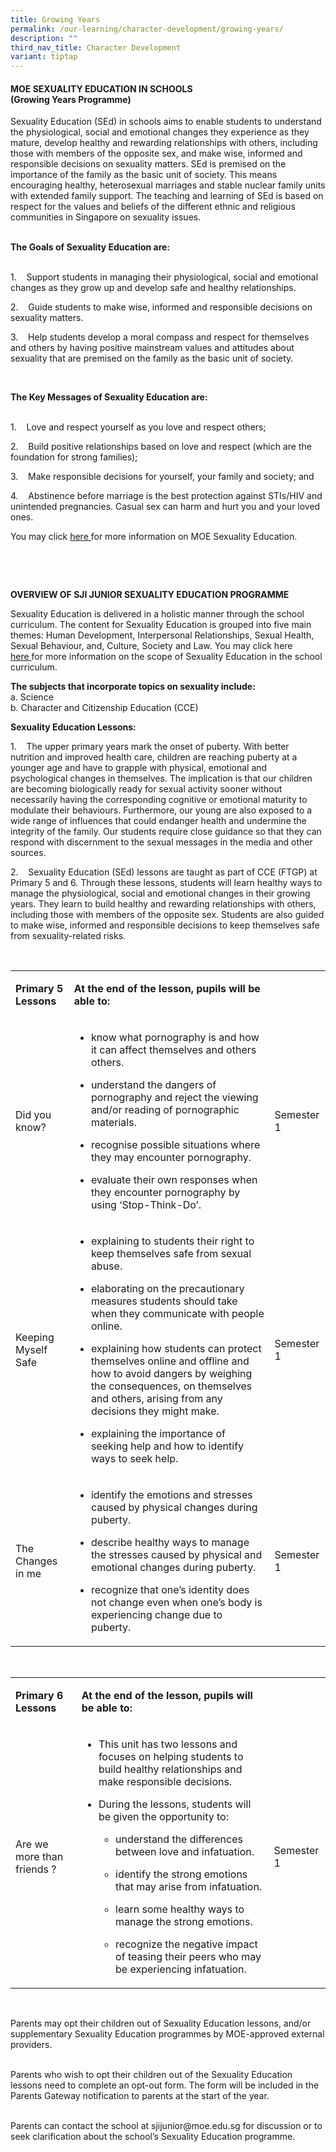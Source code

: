 ```yaml
---
title: Growing Years
permalink: /our-learning/character-development/growing-years/
description: ""
third_nav_title: Character Development
variant: tiptap
---
```

<h4><strong>MOE SEXUALITY EDUCATION IN SCHOOLS </strong><br><strong><a rel="noopener noreferrer nofollow" target="_blank">(Growing Years Programme)</a></strong></h4>
<p></p>
<p>Sexuality Education (SEd) in schools aims to enable students to understand
the physiological, social and emotional changes they experience as they
mature, develop healthy and rewarding relationships with others, including
those with members of the opposite sex, and make wise, informed and responsible
decisions on sexuality matters. SEd is premised on the importance of the
family as the basic unit of society. This means encouraging healthy, heterosexual
marriages and stable nuclear family units with extended family support.
The teaching and learning of SEd is based on respect for the values and
beliefs of the different ethnic and religious communities in Singapore
on sexuality issues.</p>
<p><strong><br>The Goals of Sexuality Education are:<br><br></strong>
</p>
<p>1.&nbsp;&nbsp;&nbsp; Support students in managing their physiological,
social and emotional changes as they grow up and develop safe and healthy
relationships.</p>
<p>2.&nbsp;&nbsp;&nbsp; Guide students to make wise, informed and responsible
decisions on sexuality matters.</p>
<p>3.&nbsp;&nbsp;&nbsp; Help students develop a moral compass and respect
for themselves and others by having positive mainstream values and attitudes
about sexuality that are premised on the family as the basic unit of society.</p>
<p><strong>&nbsp;</strong>
</p>
<p><strong>The Key Messages of Sexuality Education are:<br><br></strong>
</p>
<p>1.&nbsp;&nbsp;&nbsp; Love and respect yourself as you love and respect
others;</p>
<p>2.&nbsp;&nbsp;&nbsp; Build positive relationships based on love and respect
(which are the foundation for strong families);</p>
<p>3.&nbsp;&nbsp;&nbsp; Make responsible decisions for yourself, your family
and society; and</p>
<p>4.&nbsp;&nbsp;&nbsp; Abstinence before marriage is the best protection
against STIs/HIV and unintended pregnancies. Casual sex can harm and hurt
you and your loved ones.</p>
<p>You may click&nbsp;<a href="https://go.gov.sg/moe-sexuality-education" rel="noopener noreferrer nofollow" target="_blank">here&nbsp;</a>for more
information on MOE Sexuality Education.</p>
<p><strong><br></strong>
</p>
<p><strong>&nbsp;</strong>
</p>
<p><strong>OVERVIEW OF SJI JUNIOR SEXUALITY EDUCATION PROGRAMME</strong>
</p>
<p>Sexuality Education is delivered in a holistic manner through the school
curriculum. The content for Sexuality Education is grouped into five main
themes: Human Development, Interpersonal Relationships, Sexual Health,
Sexual Behaviour, and, Culture, Society and Law. You may click here&nbsp;
<a href="https://go.gov.sg/moe-sexuality-education-scope" rel="noopener noreferrer nofollow" target="_blank">here&nbsp;</a>for more information on the scope of Sexuality Education
in the school curriculum.</p>
<p><strong>The subjects that incorporate topics on sexuality include:</strong>
<br>a. Science
<br>b. Character and Citizenship Education (CCE)</p>
<p><strong>Sexuality Education Lessons:</strong>
</p>
<p>1.&nbsp;&nbsp;&nbsp; The upper primary years mark the onset of puberty.
With better nutrition and improved health care, children are reaching puberty
at a younger age and have to grapple with physical, emotional and psychological
changes in themselves. The implication is that our children are becoming
biologically ready for sexual activity sooner without necessarily having
the corresponding cognitive or emotional maturity to modulate their behaviours.
Furthermore, our young are also exposed to a wide range of influences that
could endanger health and undermine the integrity of the family. Our students
require close guidance so that they can respond with discernment to the
sexual messages in the media and other sources.</p>
<p>2.&nbsp;&nbsp;&nbsp; Sexuality Education (SEd) lessons are taught as part
of CCE (FTGP) at Primary 5 and 6. Through these lessons, students will
learn healthy ways to manage the physiological, social and emotional changes
in their growing years. They learn to build healthy and rewarding relationships
with others, including those with members of the opposite sex. Students
are also guided to make wise, informed and responsible decisions to keep
themselves safe from sexuality-related risks.</p>
<p>&nbsp;</p>
<table style="minWidth: 75px">
<colgroup>
<col>
<col>
<col>
</colgroup>
<tbody>
<tr>
<td rowspan="1" colspan="1">
<p><strong>Primary 5 Lessons</strong>
</p>
</td>
<td rowspan="1" colspan="1">
<p><strong>At the end of the lesson, pupils will be able to:</strong>
</p>
</td>
<td rowspan="1" colspan="1">
<p><strong>&nbsp;</strong>
</p>
</td>
</tr>
<tr>
<td rowspan="1" colspan="1">
<p>Did you know?</p>
</td>
<td rowspan="1" colspan="1">
<ul data-tight="true" class="tight">
<li>
<p>know what pornography is and how it can affect themselves and others others.</p>
</li>
<li>
<p>understand the dangers of pornography and reject the viewing and/or reading
of pornographic materials.</p>
</li>
<li>
<p>recognise possible situations where they may encounter pornography.</p>
</li>
<li>
<p>evaluate their own responses when they encounter pornography by using
‘Stop-Think-Do’.</p>
</li>
</ul>
</td>
<td rowspan="1" colspan="1">
<p>Semester 1</p>
</td>
</tr>
<tr>
<td rowspan="1" colspan="1">
<p>Keeping Myself Safe</p>
</td>
<td rowspan="1" colspan="1">
<ul data-tight="true" class="tight">
<li>
<p>explaining to students their right to keep themselves safe from sexual
abuse.</p>
</li>
<li>
<p>elaborating on the precautionary measures students should take when they
communicate with people online.</p>
</li>
<li>
<p>explaining how students can protect themselves online and offline and
how to avoid dangers by weighing the consequences, on themselves and others,
arising from any decisions they might make.</p>
</li>
<li>
<p>explaining the importance of seeking help and how to identify ways to
seek help.</p>
</li>
</ul>
</td>
<td rowspan="1" colspan="1">
<p>Semester 1</p>
</td>
</tr>
<tr>
<td rowspan="1" colspan="1">
<p>The Changes in me</p>
</td>
<td rowspan="1" colspan="1">
<ul data-tight="true" class="tight">
<li>
<p>identify the emotions and stresses caused by physical changes during puberty.</p>
</li>
<li>
<p>describe healthy ways to manage the stresses caused by physical and emotional
changes during puberty.</p>
</li>
<li>
<p>recognize that one’s identity does not change even when one’s body is
experiencing change due to puberty.</p>
</li>
</ul>
</td>
<td rowspan="1" colspan="1">
<p>Semester 1</p>
</td>
</tr>
</tbody>
</table>
<p>&nbsp;</p>
<table style="minWidth: 75px">
<colgroup>
<col>
<col>
<col>
</colgroup>
<tbody>
<tr>
<td rowspan="1" colspan="1">
<p><strong>Primary 6 Lessons</strong>
</p>
</td>
<td rowspan="1" colspan="1">
<p><strong>At the end of the lesson, pupils will be able to:</strong>
</p>
</td>
<td rowspan="1" colspan="1">
<p><strong>&nbsp;</strong>
</p>
</td>
</tr>
<tr>
<td rowspan="1" colspan="1">
<p>Are we more than friends ?</p>
</td>
<td rowspan="1" colspan="1">
<ul data-tight="true" class="tight">
<li>
<p>This unit has two lessons and focuses on helping students to build healthy
relationships and make responsible decisions.</p>
</li>
<li>
<p>During the lessons, students will be given the opportunity to:</p>
<ul data-tight="true" class="tight">
<li>
<p>understand the differences between love and infatuation.</p>
</li>
<li>
<p>identify the strong emotions that may arise from infatuation.</p>
</li>
<li>
<p>learn some healthy ways to manage the strong emotions.</p>
</li>
<li>
<p>recognize the negative impact of teasing their peers who may be experiencing
infatuation.</p>
</li>
</ul>
</li>
</ul>
</td>
<td rowspan="1" colspan="1">
<p>Semester 1</p>
</td>
</tr>
</tbody>
</table>
<p><strong>&nbsp;</strong>
</p>
<p>Parents may opt their children out of Sexuality Education lessons, and/or
supplementary Sexuality Education programmes by MOE-approved external providers.</p>
<p>
<br>Parents who wish to opt their children out of the Sexuality Education
lessons need to complete an opt-out form. The form will be included in
the Parents Gateway notification to parents at the start of the year.</p>
<p>
<br>Parents can contact the school at <a rel="noopener noreferrer nofollow" target="_blank">sjijunior@moe.edu.sg</a> for
discussion or to seek clarification about the school’s Sexuality Education
programme.</p>